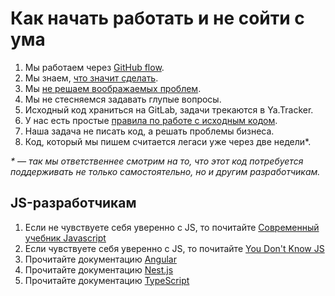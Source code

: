 # Как начать работать и не сойти с ума

1. Мы работаем через [GitHub flow](https://guides.github.com/introduction/flow/).
2. Мы знаем, [что значит сделать](https://ksoftware.livejournal.com/202173.html).
3. Мы [не решаем воображаемых проблем](https://medium.com/breadhead-stories/%D0%BD%D0%B5-%D1%80%D0%B5%D1%88%D0%B0%D0%B9%D1%82%D0%B5-%D0%B2%D0%BE%D0%BE%D0%B1%D1%80%D0%B0%D0%B6%D0%B0%D0%B5%D0%BC%D1%8B%D0%B5-%D0%BF%D1%80%D0%BE%D0%B1%D0%BB%D0%B5%D0%BC%D1%8B-6aa5bba92e2).
4. Мы не стесняемся задавать глупые вопросы.
5. Исходный код храниться на GitLab, задачи трекаются в Ya.Tracker.
6. У нас есть простые [правила по работе с исходным кодом](/code.md).
7. Наша задача не писать код, а решать проблемы бизнеса.
8. Код, который мы пишем считается легаси уже через две недели*.

_* — так мы ответственнее смотрим на то, что этот код потребуется поддерживать не только самостоятельно, но и другим разработчикам._

## JS-разработчикам

1. Если не чувствуете себя уверенно с JS, то почитайте [Современный учебник Javascript](https://learn.javascript.ru/)
2. Если чувствуете себя уверенно с JS, то почитайте [You Don't Know JS](https://github.com/getify/You-Dont-Know-JS)
3. Прочитайте документацию [Angular](https://angular.io/docs)
4. Прочитайте документацию [Nest.js](https://docs.nestjs.com/)
5. Прочитайте документацию [TypeScript](https://www.typescriptlang.org/docs/home.html)
